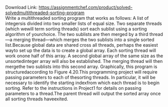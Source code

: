 Download Link: https://assignmentchef.com/product/solved-solvedmultithreaded-sorting-program
<br>
Write a multithreaded sorting program that works as follows: A list of integersis divided into two smaller lists of equal size. Two separate threads (which wewill term sorting threads) sort each sublist using a sorting algorithm of yourchoice. The two sublists are then merged by a third thread—a merging thread—which merges the two sublists into a single sorted list.Because global data are shared cross all threads, perhaps the easiest wayto set up the data is to create a global array. Each sorting thread will work onone half of this array. A second global array of the same size as the unsortedinteger array will also be established. The merging thread will then mergethe two sublists into this second array. Graphically, this program is structuredaccording to Figure 4.20.This programming project will require passing parameters to each of thesorting threads. In particular, it will be necessary to identify the starting indexfrom which each thread is to begin sorting. Refer to the instructions in Project1 for details on passing parameters to a thread.The parent thread will output the sorted array once all sorting threads haveexited.